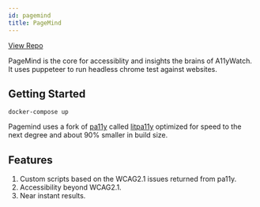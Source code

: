 ```yaml
---
id: pagemind
title: PageMind
---
```


[View Repo](https://github.com/A11yWatch/pagemind)

PageMind is the core for accessiblity and insights the brains of A11yWatch. It uses puppeteer to run headless chrome test against websites.

## Getting Started

```
docker-compose up
```

Pagemind uses a fork of [pa11y](https://pa11y.org/) called [litpa11y](https://github.com/j-mendez/litepa11y) optimized for speed to the next degree and about 90% smaller in build size.

## Features

1. Custom scripts based on the WCAG2.1 issues returned from pa11y.
2. Accessibility beyond WCAG2.1.
3. Near instant results.
